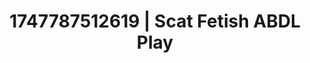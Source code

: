 ---
categories:
- Erotic vulnerability
- Mormon missionary
- Full-body chills
- Enema fetish
- Erotic gaze
image: /assets/images/1747787512619.jpg
layout: post
seo:
  description: Featured content with sensual Scat Fetish, ABDL Play. HD images available.
  keywords: Scat Fetish, ABDL Play
  og_image: /assets/images/1747787512619.jpg
  schema_type: VisualArtwork
tags:
- ABDL Play
- Scat Fetish
- '#1747787512619'
title: 1747787512619 | Scat Fetish ABDL Play
---